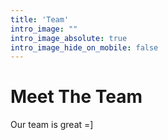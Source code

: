 ```yaml
---
title: 'Team'
intro_image: ""
intro_image_absolute: true
intro_image_hide_on_mobile: false
---
```


# Meet The Team

Our team is great =]